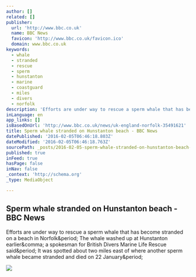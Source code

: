 ```yaml
---
author: []
related: []
publisher:
  url: 'http://www.bbc.co.uk'
  name: BBC News
  favicon: 'http://www.bbc.co.uk/favicon.ico'
  domain: www.bbc.co.uk
keywords:
  - whale
  - stranded
  - rescue
  - sperm
  - hunstanton
  - marine
  - coastguard
  - miles
  - divers
  - norfolk
description: 'Efforts are under way to rescue a sperm whale that has become stranded on a beach in Norfolk. The whale washed up at Hunstanton earlier, a spokesman for British Divers Marine Life Rescue said. It was spotted about two miles east of where another sperm whale became stranded and died on 22 January.'
inLanguage: en
app_links: []
isBasedOnUrl: 'http://www.bbc.co.uk/news/uk-england-norfolk-35491621'
title: Sperm whale stranded on Hunstanton beach - BBC News
datePublished: '2016-02-05T06:46:18.803Z'
dateModified: '2016-02-05T06:46:18.763Z'
sourcePath: _posts/2016-02-05-sperm-whale-stranded-on-hunstanton-beach-bbc-news.md
published: true
inFeed: true
hasPage: false
inNav: false
_context: 'http://schema.org'
_type: MediaObject

---
```

<article style=""><h1>Sperm whale stranded on Hunstanton beach - BBC News</h1><p>Efforts are under way to rescue a sperm whale that has become stranded on a beach in Norfolk&amp;period; The whale washed up at Hunstanton earlier&amp;comma; a spokesman for British Divers Marine Life Rescue said&amp;period; It was spotted about two miles east of where another sperm whale became stranded and died on 22 January&amp;period;</p><img src="http://ichef-1.bbci.co.uk/news/1024/cpsprodpb/761F/production/_88093203_hi031103495.jpg" /></article>